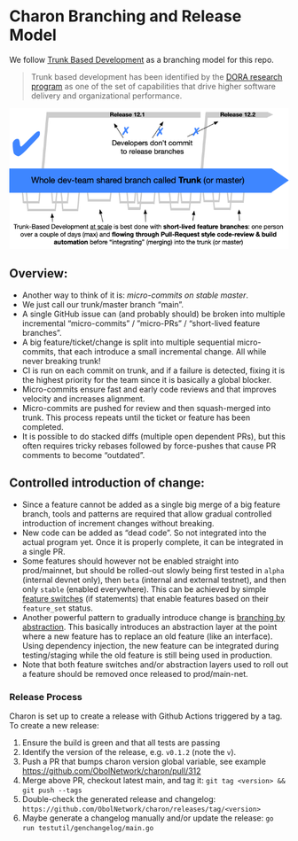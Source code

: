 # Charon Branching and Release Model

We follow [Trunk Based Development](https://trunkbaseddevelopment.com/) as a branching model for this repo.

> Trunk based development has been identified by the [DORA research program](https://www.devops-research.com/research.html) as one of the set of capabilities that drive higher software delivery and organizational performance.

![Trunk Based Development](images/trunkbaseddev.png)

## Overview:

- Another way to think of it is: *micro-commits on stable master*.
- We just call our trunk/master branch “main”.
- A single GitHub issue can (and probably should) be broken into multiple incremental “micro-commits” / ”micro-PRs” / “short-lived feature branches”.
- A big feature/ticket/change is split into multiple sequential micro-commits, that each introduce a small incremental change. All while never breaking trunk!
- CI is run on each commit on trunk, and if a failure is detected, fixing it is the highest priority for the team since it is basically a global blocker.
- Micro-commits ensure fast and early code reviews and that improves velocity and increases alignment.
- Micro-commits are pushed for review and then squash-merged into trunk. This process repeats until the ticket or feature has been completed.
- It is possible to do stacked diffs (multiple open dependent PRs), but this often requires tricky rebases followed by force-pushes that cause PR comments to become “outdated”.

## Controlled introduction of change:

- Since a feature cannot be added as a single big merge of a big feature branch, tools and patterns are required that allow gradual controlled introduction of increment changes without breaking.
- New code can be added as “dead code”. So not integrated into the actual program yet. Once it is properly complete, it can be integrated in a single PR.
- Some features should however not be enabled straight into prod/mainnet, but should be rolled-out slowly being first tested in `alpha` (internal devnet only), then `beta` (internal and external testnet), and then only `stable` (enabled everywhere). This can be achieved by simple [feature switches](https://trunkbaseddevelopment.com/feature-flags/) (if statements) that enable features based on their `feature_set` status.
- Another powerful pattern to gradually introduce change is [branching by abstraction](https://trunkbaseddevelopment.com/branch-by-abstraction/). This basically introduces an abstraction layer at the point where a new feature has to replace an old feature (like an interface). Using dependency injection, the new feature can be integrated during testing/staging while the old feature is still being used in production.
- Note that both feature switches and/or abstraction layers used to roll out a feature should be removed once released to prod/main-net.

### Release Process

Charon is set up to create a release with Github Actions triggered by a tag. To create a new release:

1. Ensure the build is green and that all tests are passing
2. Identify the version of the release, e.g. `v0.1.2` (note the `v`).
3. Push a PR that bumps charon version global variable, see example https://github.com/ObolNetwork/charon/pull/312
4. Merge above PR, checkout latest main, and tag it: `git tag <version> && git push --tags`
5. Double-check the generated release and changelog: `https://github.com/ObolNetwork/charon/releases/tag/<version>`
6. Maybe generate a changelog manually and/or update the release: `go run testutil/genchangelog/main.go`

